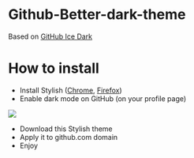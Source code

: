 # Github-Better-dark-theme
Based on [GitHub Ice Dark](https://userstyles.org/styles/168511/github-ice-dark-updated)

# How to install
- Install Stylish ([Chrome](https://chrome.google.com/webstore/detail/stylish-custom-themes-for/fjnbnpbmkenffdnngjfgmeleoegfcffe?hl=en), [Firefox](https://addons.mozilla.org/en-US/firefox/addon/stylish/))
- Enable dark mode on GitHub (on your profile page)

![](https://i.imgur.com/OGbPZZl.png)

- Download this Stylish theme
- Apply it to github.com domain
- Enjoy
